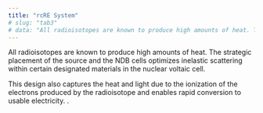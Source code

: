 ```yaml
---
title: "rcRE System"
# slug: "tab3"
# data: "All radioisotopes are known to produce high amounts of heat. The strategic placement of the source and the NDB cells optimizes inelastic scattering within certain designated materials in the nuclear voltaic cell. This design also captures the heat and light due to the ionization of the electrons produced by the radioisotope and enables rapid conversion to usable electricity."
---
```


All radioisotopes are known to produce high amounts of heat. The strategic placement of the source and the NDB cells optimizes inelastic scattering within certain designated materials in the nuclear voltaic cell.


<p class="mt-2">This design also captures the heat and light due to the ionization of the electrons produced by the radioisotope and enables rapid conversion to usable electricity.
.</p>
